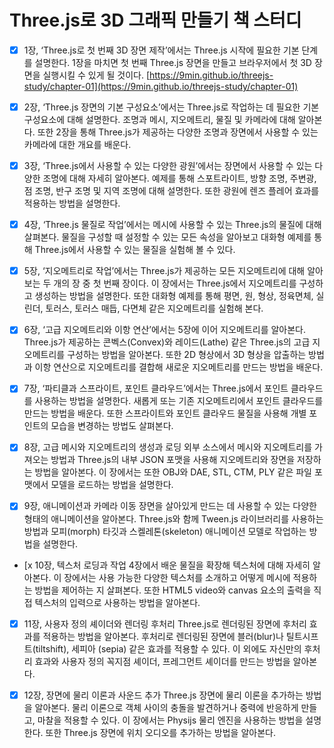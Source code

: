 # Three.js로 3D 그래픽 만들기 책 스터디

- [x] 1장, ‘Three.js로 첫 번째 3D 장면 제작’에서는 Three.js 시작에 필요한 기본 단계를 설명한다. 1장을 마치면 첫 번째 Three.js 장면을 만들고 브라우저에서 첫 3D 장면을 실행시킬 수 있게 될 것이다. [https://9min.github.io/threejs-study/chapter-01](https://9min.github.io/threejs-study/chapter-01)

- [x] 2장, ‘Three.js 장면의 기본 구성요소’에서는 Three.js로 작업하는 데 필요한 기본 구성요소에 대해 설명한다. 조명과 메시, 지오메트리, 물질 및 카메라에 대해 알아본다. 또한 2장을 통해 Three.js가 제공하는 다양한 조명과 장면에서 사용할 수 있는 카메라에 대한 개요를 배운다.

- [x] 3장, ‘Three.js에서 사용할 수 있는 다양한 광원’에서는 장면에서 사용할 수 있는 다양한 조명에 대해 자세히 알아본다. 예제를 통해 스포트라이트, 방향 조명, 주변광, 점 조명, 반구 조명 및 지역 조명에 대해 설명한다. 또한 광원에 렌즈 플레어 효과를 적용하는 방법을 설명한다.

- [x] 4장, ‘Three.js 물질로 작업’에서는 메시에 사용할 수 있는 Three.js의 물질에 대해 살펴본다. 물질을 구성할 때 설정할 수 있는 모든 속성을 알아보고 대화형 예제를 통해 Three.js에서 사용할 수 있는 물질을 실험해 볼 수 있다.

- [x] 5장, ‘지오메트리로 작업’에서는 Three.js가 제공하는 모든 지오메트리에 대해 알아보는 두 개의 장 중 첫 번째 장이다. 이 장에서는 Three.js에서 지오메트리를 구성하고 생성하는 방법을 설명한다. 또한 대화형 예제를 통해 평면, 원, 형상, 정육면체, 실린더, 토러스, 토러스 매듭, 다면체 같은 지오메트리를 실험해 본다.

- [x] 6장, ‘고급 지오메트리와 이항 연산’에서는 5장에 이어 지오메트리를 알아본다. Three.js가 제공하는 콘벡스(Convex)와 레이드(Lathe) 같은 Three.js의 고급 지오메트리를 구성하는 방법을 알아본다. 또한 2D 형상에서 3D 형상을 압출하는 방법과 이항 연산으로 지오메트리를 결합해 새로운 지오메트리를 만드는 방법을 배운다.

- [x] 7장, ‘파티클과 스프라이트, 포인트 클라우드’에서는 Three.js에서 포인트 클라우드를 사용하는 방법을 설명한다. 새롭게 또는 기존 지오메트리에서 포인트 클라우드를 만드는 방법을 배운다. 또한 스프라이트와 포인트 클라우드 물질을 사용해 개별 포인트의 모습을 변경하는 방법도 살펴본다.

- [x] 8장, 고급 메시와 지오메트리의 생성과 로딩 외부 소스에서 메시와 지오메트리를 가져오는 방법과 Three.js의 내부 JSON 포맷을 사용해 지오메트리와 장면을 저장하는 방법을 알아본다. 이 장에서는 또한 OBJ와 DAE, STL, CTM, PLY 같은 파일 포맷에서 모델을 로드하는 방법을 설명한다.

- [x] 9장, 애니메이션과 카메라 이동 장면을 살아있게 만드는 데 사용할 수 있는 다양한 형태의 애니메이션을 알아본다. Three.js와 함께 Tween.js 라이브러리를 사용하는 방법과 모피(morph) 타깃과 스켈레톤(skeleton) 애니메이션 모델로 작업하는 방법을 설명한다.

- [x 10장, 텍스처 로딩과 작업 4장에서 배운 물질을 확장해 텍스처에 대해 자세히 알아본다. 이 장에서는 사용 가능한 다양한 텍스처를 소개하고 어떻게 메시에 적용하는 방법을 제어하는 지 살펴본다. 또한 HTML5 video와 canvas 요소의 출력을 직접 텍스처의 입력으로 사용하는 방법을 알아본다.

- [x] 11장, 사용자 정의 셰이더와 렌더링 후처리 Three.js로 렌더링된 장면에 후처리 효과를 적용하는 방법을 알아본다. 후처리로 렌더링된 장면에 블러(blur)나 틸트시프트(tiltshift), 세피아 (sepia) 같은 효과를 적용할 수 있다. 이 외에도 자신만의 후처리 효과와 사용자 정의 꼭지점 셰이더, 프레그먼트 셰이더를 만드는 방법을 알아본다.

- [x] 12장, 장면에 물리 이론과 사운드 추가 Three.js 장면에 물리 이론을 추가하는 방법을 알아본다. 물리 이론으로 객체 사이의 충돌을 발견하거나 중력에 반응하게 만들고, 마찰을 적용할 수 있다. 이 장에서는 Physijs 물리 엔진을 사용하는 방법을 설명한다. 또한 Three.js 장면에 위치 오디오를 추가하는 방법을 알아본다.
